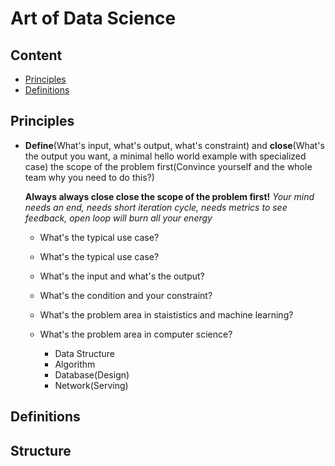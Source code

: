 # Art of Data Science

## Content

- [Principles](#Principles)
- [Definitions](#Definitions)

## Principles

- **Define**(What's input, what's output, what's constraint) and **close**(What's the output you want, a minimal hello world example with specialized case) the scope of the problem first(Convince yourself and the whole team why you need to do this?)

  **Always always close close the scope of the problem first!** *Your mind needs an end, needs short iteration cycle, needs metrics to see feedback, open loop will burn all your energy*

  - What's the typical use case?

  - What's the typical use case?
  - What's the input and what's the output?
  - What's the condition and your constraint?
  - What's the problem area in staististics and machine learning?
  - What's the problem area in computer science?
    - Data Structure
    - Algorithm
    - Database(Design)
    - Network(Serving)

## Definitions

## Structure